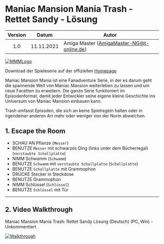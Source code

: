 # Maniac Mansion Mania Trash - Rettet Sandy - Lösung

| Version | Datum      | Autor                                     |
|:-------:|------------|-------------------------------------------|
|   1.0   | 11.11.2021 | Amiga Master (AmigaMaster-NG@t-online.de) |

[![MMMLogo](https://www.maniac-mansion-mania.com/banner/banner.png)](https://www.maniac-mansion-mania.com)

Download der Spieleserie auf der offiziellen [Homepage](https://www.maniac-mansion-mania.com)

Maniac Mansion Mania ist eine Fanadventure Serie, in der es darum geht die spannende Welt von Maniac Mansion weiterleben zu lassen und um neue Facetten zu erweitern. Die ganze Serie funktioniert im Episodenformat, damit jeder Entwickler seine eigene kleine Geschichte ins Universum von Maniac Mansion einbauen kann.

Trash umfasst Episoden, die sich an keine Spielregeln halten oder in irgendeiner anderen Art mehr oder weniger von der Norm abweichen.

## 1. Escape the Room

- SCHAU AN Pflanze (`Messer`)
- BENUTZE `Messer` mit schwarzes Ding (links unter dem Bücherregal) (`verstaubte Schallplatte`)
- NIMM Schwamm (`Schwamm`)
- BENUTZE `Schwamm` mit `verstaubte Schallplatte` (`Schallplatte`)
- BENUTZE `Schallplatte` mit Grammophon
- DRÜCKE Stecker in Steckdose
- BENUTZE Grammophon
- NIMM Schlüssel (`Schlüssel`)
- BENUTZE `Schlüssel` mit Tür

--------------------------------------------------------------------------------

## 2. Video Walkthrough

Maniac Mansion Mania Trash: Rettet Sandy Lösung (Deutsch) (PC, Win) - Unkommentiert

[![Walkthrough](https://img.youtube.com/vi/Mz_8jQXO_CY/0.jpg)](https://www.youtube.com/watch?v=Mz_8jQXO_CY)
